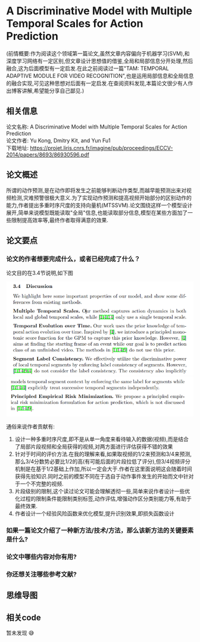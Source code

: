 # A Discriminative Model with Multiple Temporal Scales for Action Prediction
(前情概要:作为阅读这个领域第一篇论文,虽然文章内容偏向于机器学习(SVM),和深度学习网络有一定区别,但文章设计思想值的借鉴,全局和局部信息分开处理,然后融合,这为后面模型有一定启发.在此之前阅读过一篇"TAM: TEMPORAL ADAPTIVE MODULE FOR VIDEO RECOGNITION",也是运用局部信息和全局信息的融合实现,可见这种思想对后面有一定启发.在查阅资料发现,本篇论文很少有人作出博客讲解,希望能分享自己鄙见.)

## 相关信息

论文名称: A Discriminative Model with Multiple Temporal Scales for Action Prediction
<br/>
论文作者: Yu Kong, Dmitry Kit, and Yun Fu1
<br/>
下载地址: https://projet.liris.cnrs.fr/imagine/pub/proceedings/ECCV-2014/papers/8693/86930596.pdf
<br/>

## 论文概述

所谓的动作预测,是在动作即将发生之前能够判断动作类型,而越早能预测出来对视频检测,灾难预警很极大意义.为了实现动作预测和提高视频开始部分的区别动作的能力,作者提出多重时序尺度的支持向量机(MTSSVM).论文围绕这样一个模型设计展开,简单来说模型既能读取"全局"信息,也能读取部分信息,模型在某些方面加了一些限制提高效率等,最终作者取得满意的效果.

## 论文要点

### 论文的作者想要完成什么，或者已经完成了什么？

论文目的在3.4节说明,如下图

![图 1](../images/67f855b1ae594ebe3ef847a90fadae37c3230e0943877b35bf70f942f7f7149c.png)  
![图 2](../images/414cfde8cfd7dd8017061e5a4e57b17766bc0149c7a9b0f343d0cc64139ffd85.png)  


通俗来说作者贡献有:

1. 设计一种多重时序尺度,即不是从单一角度来看待输入的数据(视频),而是结合了局部片段视频和全局获得的视频,对两方面进行评估获得不错的效果
2. 针对于时间的评价方法.在我的理解来看,如果取视频的1/2来预测和3/4来预测,那么3/4分数势必要比1/2的高(有可能后面的片段拉低了评分),但3/4视频评分机制是在基于1/2基础上作加,所以一定会大于.作者在这里面说明这会随着时间获得先验知识.同时之前的模型不同在于选自于动作事件发生的开始而文中针对于一个不完整的视频.
3. 片段级别的限制,这个读过论文可能会理解透彻一些,简单来说作者设计一些优化过程的限制条件能限制类别标签,动作评估,增强动作区分类别能力等,有助于最终效果.
4. 作者设计一个经验风险函数来优化模型,提升识别效果,即损失函数设计

### 如果一篇论文介绍了一种新方法/技术/方法，那么该新方法的关键要素是什么?

### 论文中哪些内容对你有用?

### 你还想关注哪些参考文献?

## 思维导图





## 相关code

暂未发现 :sweat_smile:





